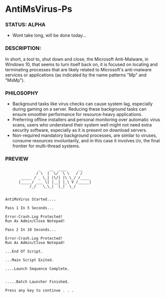 # AntiMsVirus-Ps

### STATUS: ALPHA
- Wont take long, will be done today...

### DESCRIPTION:
In short, a tool to, shut down and close, the Microsoft Anti-Malware, in Windows 10, that seems to turn itself back on, it is focused on locating and terminating processes that are likely related to Microsoft's anti-malware services or applications (as indicated by the name patterns "Mp" and "MsMp"). 

### PHILOSOPHY
- Background tasks like virus checks can cause system lag, especially during gaming on a server. Reducing these background tasks can ensure smoother performance for resource-heavy applications.
- Preferring offline installers and personal monitoring over automatic virus scans, users who understand their system well might not need extra security software, especially as it is present on download servers.
- Non-required mandatory background processes, are similar to viruses, consume resources involuntarily, and in this case it involves i/o, the final frontier for multi-thread systems.

### PREVIEW
```
               _    __  ____     __
              / \  |  \/  \ \   / /
       _____ / _ \_| |\/| |\ \_/ /____
      |_____/ ___ \| |__| |_\ V /_____|
           /_/   \_\_|  |_|  \_/


AntiMsVirus Started....

Pass 1 In 5 Seconds...

Error-Crash.Log Protected!
Run As Admin/Close Notepad!

Pass 2 In 10 Seconds...

Error-Crash.Log Protected!
Run As Admin/Close Notepad!

...End Of Script.

...Main Script Exited.

....Launch Sequence Complete.


.....Batch Launcher Finished.

Press any key to continue . . .

```
